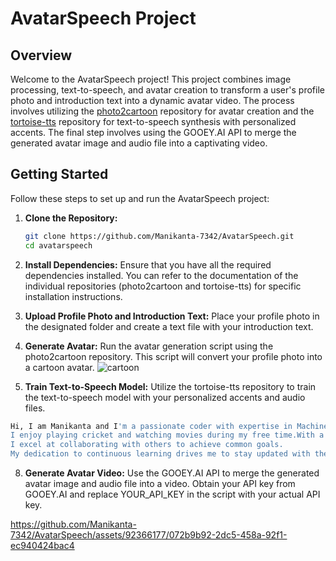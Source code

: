 # AvatarSpeech Project

## Overview

Welcome to the AvatarSpeech project! This project combines image processing, text-to-speech, and avatar creation to transform a user's profile photo and introduction text into a dynamic avatar video. The process involves utilizing the [photo2cartoon](https://github.com/minivision-ai/photo2cartoon) repository for avatar creation and the [tortoise-tts](https://github.com/jnordberg/tortoise-tts) repository for text-to-speech synthesis with personalized accents. The final step involves using the GOOEY.AI API to merge the generated avatar image and audio file into a captivating video.

## Getting Started

Follow these steps to set up and run the AvatarSpeech project:

1. **Clone the Repository:**
   ```bash
   git clone https://github.com/Manikanta-7342/AvatarSpeech.git
   cd avatarspeech

2. **Install Dependencies:**
Ensure that you have all the required dependencies installed. You can refer to the documentation of the individual repositories (photo2cartoon and tortoise-tts) for specific installation instructions.

3. **Upload Profile Photo and Introduction Text:**
Place your profile photo in the designated folder and create a text file with your introduction text.

4. **Generate Avatar:**
Run the avatar generation script using the photo2cartoon repository. This script will convert your profile photo into a cartoon avatar.
![cartoon](https://github.com/Manikanta-7342/AvatarSpeech/assets/92366177/a9edd04c-7ee1-4f9f-9689-66e1113a26b6)

6. **Train Text-to-Speech Model:**
Utilize the tortoise-tts repository to train the text-to-speech model with your personalized accents and audio files.
```bash
Hi, I am Manikanta and I'm a passionate coder with expertise in Machine Learning, Deep Learning, Computer Vision, and MLOps concepts.
I enjoy playing cricket and watching movies during my free time.With a strong teamwork mindset,
I excel at collaborating with others to achieve common goals.
My dedication to continuous learning drives me to stay updated with the latest technological advancements.
```

8. **Generate Avatar Video:**
Use the GOOEY.AI API to merge the generated avatar image and audio file into a video. Obtain your API key from GOOEY.AI and replace YOUR_API_KEY in the script with your actual API key.


https://github.com/Manikanta-7342/AvatarSpeech/assets/92366177/072b9b92-2dc5-458a-92f1-ec940424bac4

